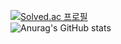 [![Solved.ac 프로필](http://mazassumnida.wtf/api/v2/generate_badge?boj=wlgns06)](https://solved.ac/wlgns06)
<br>
![Anurag's GitHub stats](https://github-readme-stats.vercel.app/api?username=Cld338&show_icons=true&theme=transparent)
